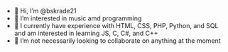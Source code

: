 - 👋 Hi, I’m @bskrade21
- 👀 I’m interested in music amd programming
- 🌱 I currently have experience with HTML, CSS, PHP, Python, and SQL and am interested in learning JS, C, C#, and C++
- 💞️ I’m not necessarily looking to collaborate on anything at the moment

<!---
bskrade21/bskrade21 is a ✨ special ✨ repository because its `README.md` (this file) appears on your GitHub profile.
You can click the Preview link to take a look at your changes.
--->
